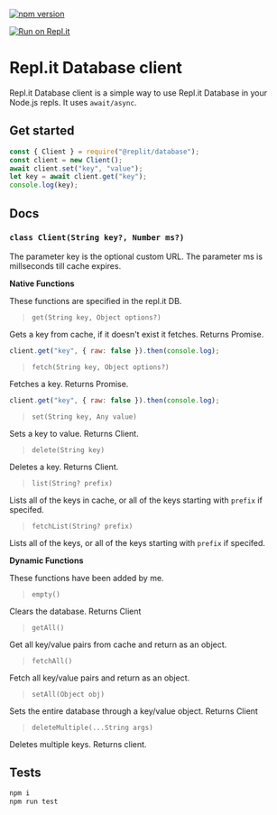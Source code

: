 [![npm version](https://badge.fury.io/js/%40replit%2Fdatabase.svg)](https://badge.fury.io/js/%40replit%2Fdatabase)

[![Run on Repl.it](https://repl.it/badge/github/replit/database-node)](https://repl.it/github/replit/database-node)

# Repl.it Database client
Repl.it Database client is a simple way to use Repl.it Database in your Node.js repls. It uses `await/async`.

## Get started
```js
const { Client } = require("@replit/database");
const client = new Client();
await client.set("key", "value");
let key = await client.get("key");
console.log(key);
```

## Docs
### `class Client(String key?, Number ms?)`
The parameter key is the optional custom URL.
The parameter ms is millseconds till cache expires.

**Native Functions**

These functions are specified in the repl.it DB.

> `get(String key, Object options?)`

Gets a key from cache, if it doesn't exist it fetches. Returns Promise.
```js
client.get("key", { raw: false }).then(console.log);
```

> `fetch(String key, Object options?)`

Fetches a key. Returns Promise.
```js
client.get("key", { raw: false }).then(console.log);
```

> `set(String key, Any value)`

Sets a key to value. Returns Client. 

> `delete(String key)`

Deletes a key. Returns Client.

> `list(String? prefix)`

Lists all of the keys in cache, or all of the keys starting with `prefix` if specifed.

> `fetchList(String? prefix)`

Lists all of the keys, or all of the keys starting with `prefix` if specifed.

**Dynamic Functions**

These functions have been added by me.

> `empty()`

Clears the database. Returns Client

> `getAll()`

Get all key/value pairs from cache and return as an object.

> `fetchAll()`

Fetch all key/value pairs and return as an object.

> `setAll(Object obj)`

Sets the entire database through a key/value object. Returns Client

> `deleteMultiple(...String args)`

Deletes multiple keys. Returns client.

## Tests
```sh
npm i
npm run test
```
